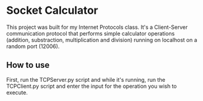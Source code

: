 # Socket Calculator

This project was built for my Internet Protocols class. It's a Client-Server communication protocol that performs simple calculator operations (addition, substraction, multiplication and division) running on localhost on a random port (12006). 

## How to use

First, run the TCPServer.py script and while it's running, run the TCPClient.py script and enter the input for the operation you wish to execute.
